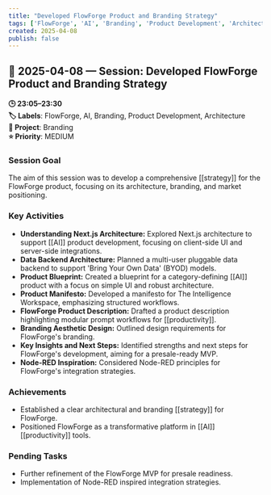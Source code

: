```yaml
---
title: "Developed FlowForge Product and Branding Strategy"
tags: ['FlowForge', 'AI', 'Branding', 'Product Development', 'Architecture']
created: 2025-04-08
publish: false
---
```


## 📅 2025-04-08 — Session: Developed FlowForge Product and Branding Strategy

**🕒 23:05–23:30**  
**🏷️ Labels**: FlowForge, AI, Branding, Product Development, Architecture  
**📂 Project**: Branding  
**⭐ Priority**: MEDIUM  


### Session Goal
The aim of this session was to develop a comprehensive [[strategy]] for the FlowForge product, focusing on its architecture, branding, and market positioning.

### Key Activities
- **Understanding Next.js Architecture:** Explored Next.js architecture to support [[AI]] product development, focusing on client-side UI and server-side integrations.
- **Data Backend Architecture:** Planned a multi-user pluggable data backend to support 'Bring Your Own Data' (BYOD) models.
- **Product Blueprint:** Created a blueprint for a category-defining [[AI]] product with a focus on simple UI and robust architecture.
- **Product Manifesto:** Developed a manifesto for The Intelligence Workspace, emphasizing structured workflows.
- **FlowForge Product Description:** Drafted a product description highlighting modular prompt workflows for [[productivity]].
- **Branding Aesthetic Design:** Outlined design requirements for FlowForge's branding.
- **Key Insights and Next Steps:** Identified strengths and next steps for FlowForge's development, aiming for a presale-ready MVP.
- **Node-RED Inspiration:** Considered Node-RED principles for FlowForge's integration strategies.

### Achievements
- Established a clear architectural and branding [[strategy]] for FlowForge.
- Positioned FlowForge as a transformative platform in [[AI]] [[productivity]] tools.

### Pending Tasks
- Further refinement of the FlowForge MVP for presale readiness.
- Implementation of Node-RED inspired integration strategies.
